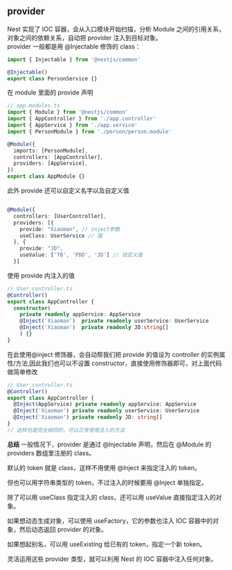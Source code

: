 ## provider

Nest 实现了 IOC 容器，会从入口模块开始扫描，分析 Module 之间的引用关系，对象之间的依赖关系，自动把 provider 注入到目标对象。<br/>
provider 一般都是用 @Injectable 修饰的 class：

```typescript
import { Injectable } from '@nestjs/common'

@Injectable()
export class PersonService {}
```

在 module 里面的 provide 声明

```typescript
// app.modules.ts
import { Module } from '@nestjs/common'
import { AppController } from './app.controller'
import { AppService } from './app.service'
import { PersonModule } from './person/person.module'

@Module({
  imports: [PersonModule],
  controllers: [AppController],
  providers: [AppService],
})
export class AppModule {}
```

此外 provide 还可以自定义名字以及自定义值

```typescript

@Module({
  controllers: [UserController],
  providers: [{
    provide: "Xiaoman", // inject参数
    useClass: UserService // 值
  }, {
    provide: "JD",
    useValue: ['TB', 'PDD', 'JD'] // 自定义值
  }]

```

使用 provide 内注入的值

```typescript
// User.controller.ts
@Controller()
export class AppController {
  constructor(
    private readonly appService: AppService
    @Inject('Xiaoman')  private readonly userService: UserService
    @Inject('Xiaoman')  private readonly JD:string[]
    ) {}
}
```

在此使用@inject 修饰器，会自动帮我们把 provide 的值设为 controller 的实例属性/方法,因此我们也可以不设置 constructor，直接使用修饰器即可，对上面代码做简单修改

```typescript
// User.controller.ts
@Controller()
export class AppController {
  @Inject(AppService) private readonly appService: AppService
  @Inject('Xiaoman') private readonly userService: UserService
  @Inject('Xiaoman') private readonly JD: string[]
}
// 这样也是完全相同的，可以正常使用注入的方法
```

**总结**
一般情况下，provider 是通过 @Injectable 声明，然后在 @Module 的 providers 数组里注册的 class。

默认的 token 就是 class，这样不用使用 @Inject 来指定注入的 token。

但也可以用字符串类型的 token，不过注入的时候要用 @Inject 单独指定。

除了可以用 useClass 指定注入的 class，还可以用 useValue 直接指定注入的对象。

如果想动态生成对象，可以使用 useFactory，它的参数也注入 IOC 容器中的对象，然后动态返回 provider 的对象。

如果想起别名，可以用 useExisting 给已有的 token，指定一个新 token。

灵活运用这些 provider 类型，就可以利用 Nest 的 IOC 容器中注入任何对象。
